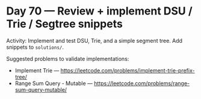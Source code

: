 # Day 70 — Review + implement DSU / Trie / Segtree snippets

Activity: Implement and test DSU, Trie, and a simple segment tree. Add snippets to `solutions/`.

Suggested problems to validate implementations:
- Implement Trie — https://leetcode.com/problems/implement-trie-prefix-tree/
- Range Sum Query - Mutable — https://leetcode.com/problems/range-sum-query-mutable/
